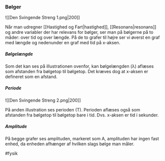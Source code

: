 ### Bølger

![[Den Svingende Streng 1.png|200]]
 
 Når man udregner [[Hastighed og Fart|hastighed]], [[Resonans|resonans]] og andre variabler der har relevans for bølger, ser man på bølgerne på to måder: over tid og over længde. På de to grafer til højre ser vi øverst en graf med længde og nedenunder en graf med tid på x-aksen.

##### Bølgelængde

Som det kan ses på illustrationen ovenfor, kan bølgelængden (λ) aflæses som afstanden fra bølgetop til bølgetop. Det kræves dog at x-aksen er defineret som en afstand.

##### Periode

![[Den Svingende Streng 2.png|200]]

På anden illustration ses perioden (T). Perioden aflæses også som afstanden fra bølgetop til bølgetop bare i tid. Dvs. x-aksen er tid i sekunder.

##### Amplitude
 På begge grafer ses amplituden, markeret som A, amplituden har ingen fast enhed, da enheden afhænger af hvilken slags bølge man måler.

#fysik 